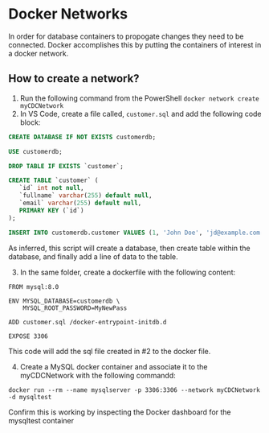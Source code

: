 # Docker Networks

In order for database containers to propogate changes they need to be connected. Docker accomplishes this by putting the containers of interest in a docker network. 

## How to create a network? 
1. Run the following command from the PowerShell `docker network create myCDCNetwork`
2. In VS Code, create a file called, `customer.sql` and add the following code block: 
``` sql
CREATE DATABASE IF NOT EXISTS customerdb;

USE customerdb;

DROP TABLE IF EXISTS `customer`;

CREATE TABLE `customer` (
   `id` int not null,
   `fullname` varchar(255) default null,
   `email` varchar(255) default null,
   PRIMARY KEY (`id`)
);

INSERT INTO customerdb.customer VALUES (1, 'John Doe', 'jd@example.com');
```
As inferred, this script will create a database, then create  table within the database, and finally add a line of data to the table.

3. In the same folder, create a dockerfile with the following content:
``` 
FROM mysql:8.0

ENV MYSQL_DATABASE=customerdb \
    MYSQL_ROOT_PASSWORD=MyNewPass

ADD customer.sql /docker-entrypoint-initdb.d

EXPOSE 3306
```
This code will add the sql file created in #2 to the docker file.

4. Create a MySQL docker container and associate it to the myCDCNetwork with the following commandd: 
```
docker run --rm --name mysqlserver -p 3306:3306 --network myCDCNetwork -d mysqltest
```
Confirm this is working by inspecting the Docker dashboard for the mysqltest container

